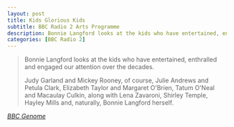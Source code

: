 ```yaml
---
layout: post
title: Kids Glorious Kids
subtitle: BBC Radio 2 Arts Programme
description: Bonnie Langford looks at the kids who have entertained, enthralled and engaged our attention over the decades.
categories: [BBC Radio 2]
---
```


> Bonnie Langford looks at the kids who have entertained, enthralled and engaged our attention over the decades.
>
> Judy Garland and Mickey Rooney, of course, Julie Andrews and Petula Clark, Elizabeth Taylor and Margaret O'Brien, Tatum O'Neal and Macaulay Culkin, along with Lena Zavaroni, Shirley Temple, Hayley Mills and, naturally, Bonnie Langford herself.

<cite>[BBC Genome](http://genome.ch.bbc.co.uk/10d05da30b0f43929f923b00def93f3b)</cite>
